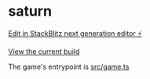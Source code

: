 # saturn

[Edit in StackBlitz next generation editor ⚡️](https://stackblitz.com/~/github.com/gm112/saturn)

[View the current build](https://gm112.github.io/saturn/)

The game's entrypoint is [src/game.ts](./src/game.ts)
